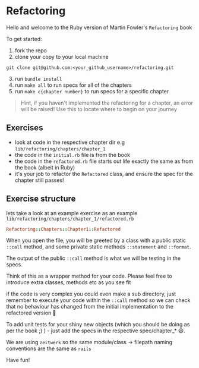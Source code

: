 # Refactoring

Hello and welcome to the Ruby version of Martin Fowler's `Refactoring` book

To get started:

1. fork the repo
2. clone your copy to your local machine
```
git clone git@github.com:<your_github_username>/refactoring.git
```
3. run `bundle install`
4. run `make all` to run specs for all of the chapters
5. run `make c{chapter number}` to run specs for a specific chapter

> Hint, if you haven't implemented the refactoring for a chapter, an error will be raised! Use this to locate where to begin on your journey

## Exercises

- look at code in the respective chapter dir e.g `lib/refactoring/chapters/chapter_1`
- the code in the `initial.rb` file is from the book
- the code in the `refactored.rb` file starts out life exactly the same as from the book (albeit in Ruby)
- it's your job to refactor the `Refactored` class, and ensure the spec for the chapter still passes!

## Exercise structure

lets take a look at an example exercise as an example `lib/refactoring/chapters/chapter_1/refactored.rb`

```ruby
Refactoring::Chapters::Chapter1::Refactored
```

When you open the file, you will be greeted by a class with a public static `::call` method, and some private static methods `::statement` and `::format`.

The output of the public `::call` method is what we will be testing in the specs.

Think of this as a wrapper method for your code. Please feel free to introduce extra classes, methods etc as you see fit

if the code is very complex you could even make a sub directory, just remember to execute your code within the `::call` method so we can check that no behaviour has changed from the initial implementation to the refactored version 🙌


To add unit tests for your shiny new objects (which you should be doing as per the book ;) ) - just add the specs in the respective spec/chapter_* 😃.

We are using `zeitwerk` so the same module/class -> filepath naming conventions are the same as `rails`

Have fun!
